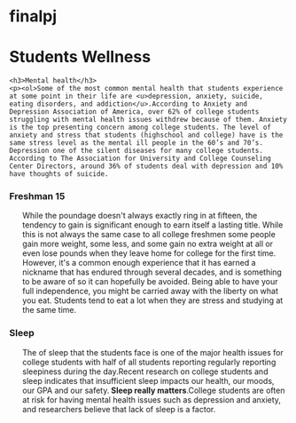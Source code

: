 # finalpj
<!DOCTYPE html>
<html lang="en" dir="ltr">
  <head>
    <meta charset="utf-8">
    <title>GWC Final</title>
    <link rel="stylesheet" href="styylee.css">
  </head>
  <body>
    <h1> Students Wellness</h1>



    <h3>Mental health</h3>
    <p><ol>Some of the most common mental health that students experience at some point in their life are <u>depression, anxiety, suicide, eating disorders, and addiction</u>.According to Anxiety and Depression Association of America, over 62% of college students struggling with mental health issues withdrew because of them. Anxiety is the top presenting concern among college students. The level of anxiety and stress that students (highschool and college) have is the same stress level as the mental ill people in the 60’s and 70’s. Depression one of the silent diseases for many college students.  According to The Association for University and College Counseling Center Directors, around 36% of students deal with depression and 10% have thoughts of suicide.
</ol>

  <h3>Freshman 15</h3>
  <p><ol>While the poundage doesn't always exactly ring in at fifteen, the tendency to gain is significant enough to earn itself a lasting title. While this is not always the same case to all college freshmen some people gain more weight, some less, and some gain no extra weight at all or even lose pounds when they leave home for college for the first time.   However, it's a common enough experience that it has earned a nickname that has endured through several decades, and is something to be aware of so it can hopefully be avoided. Being able to have your full independence, you might be carried away with the liberty on what you eat. Students tend to eat a lot when they are stress and studying at the same time.
</ol></p>


  <h3>Sleep</h3>
  <p><ol>The  of sleep that the students face is one of the major health issues for college students with half of all students reporting regularly reporting sleepiness during the day.Recent research on college students and sleep indicates that insufficient sleep impacts our health, our moods, our GPA and our safety.<b> Sleep really matters</b>.College students are often at risk for having mental health issues such as depression and anxiety, and researchers believe that lack of sleep is a factor.</p></ol>


  </body>
</html>
